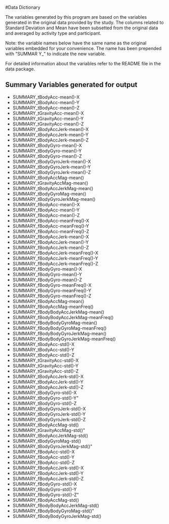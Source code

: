 #Data Dictionary

The variables generated by this program are based on the variables generated in the original data provided by the study.
The columns related to Standard Deviation and Mean have been subsetted from the original data and averaged by activity type and participant.

Note: the variable names below have the same name as the original variables embedded for your convenience. The name has been prepended with "SUMMAR
Y_" to indicate the new variable.

For detailed information about the variables refer to the README file in the data package.

## Summary Variables generated for output
* SUMMARY_tBodyAcc-mean()-X
* SUMMARY_tBodyAcc-mean()-Y
* SUMMARY_tBodyAcc-mean()-Z              
* SUMMARY_tGravityAcc-mean()-X
* SUMMARY_tGravityAcc-mean()-Y
* SUMMARY_tGravityAcc-mean()-Z           
* SUMMARY_tBodyAccJerk-mean()-X
* SUMMARY_tBodyAccJerk-mean()-Y
* SUMMARY_tBodyAccJerk-mean()-Z          
* SUMMARY_tBodyGyro-mean()-X
* SUMMARY_tBodyGyro-mean()-Y
* SUMMARY_tBodyGyro-mean()-Z             
* SUMMARY_tBodyGyroJerk-mean()-X
* SUMMARY_tBodyGyroJerk-mean()-Y
* SUMMARY_tBodyGyroJerk-mean()-Z        
* SUMMARY_tBodyAccMag-mean()
* SUMMARY_tGravityAccMag-mean()
* SUMMARY_tBodyAccJerkMag-mean()      
* SUMMARY_tBodyGyroMag-mean()
* SUMMARY_tBodyGyroJerkMag-mean()
* SUMMARY_fBodyAcc-mean()-X            
* SUMMARY_fBodyAcc-mean()-Y
* SUMMARY_fBodyAcc-mean()-Z
* SUMMARY_fBodyAcc-meanFreq()-X          
* SUMMARY_fBodyAcc-meanFreq()-Y
* SUMMARY_fBodyAcc-meanFreq()-Z
* SUMMARY_fBodyAccJerk-mean()-X       
* SUMMARY_fBodyAccJerk-mean()-Y
* SUMMARY_fBodyAccJerk-mean()-Z
* SUMMARY_fBodyAccJerk-meanFreq()-X    
* SUMMARY_fBodyAccJerk-meanFreq()-Y
* SUMMARY_fBodyAccJerk-meanFreq()-Z
* SUMMARY_fBodyGyro-mean()-X             
* SUMMARY_fBodyGyro-mean()-Y
* SUMMARY_fBodyGyro-mean()-Z
* SUMMARY_fBodyGyro-meanFreq()-X       
* SUMMARY_fBodyGyro-meanFreq()-Y
* SUMMARY_fBodyGyro-meanFreq()-Z
* SUMMARY_fBodyAccMag-mean()          
* SUMMARY_fBodyAccMag-meanFreq()
* SUMMARY_fBodyBodyAccJerkMag-mean()
* SUMMARY_fBodyBodyAccJerkMag-meanFreq()
* SUMMARY_fBodyBodyGyroMag-mean()
* SUMMARY_fBodyBodyGyroMag-meanFreq()
* SUMMARY_fBodyBodyGyroJerkMag-mean() 
* SUMMARY_fBodyBodyGyroJerkMag-meanFreq()
* SUMMARY_tBodyAcc-std()-X
* SUMMARY_tBodyAcc-std()-Y            
* SUMMARY_tBodyAcc-std()-Z
* SUMMARY_tGravityAcc-std()-X
* SUMMARY_tGravityAcc-std()-Y            
* SUMMARY_tGravityAcc-std()-Z
* SUMMARY_tBodyAccJerk-std()-X
* SUMMARY_tBodyAccJerk-std()-Y  
* SUMMARY_tBodyAccJerk-std()-Z
* SUMMARY_tBodyGyro-std()-X
* SUMMARY_tBodyGyro-std()-Y"              
* SUMMARY_tBodyGyro-std()-Z
* SUMMARY_tBodyGyroJerk-std()-X
* SUMMARY_tBodyGyroJerk-std()-Y        
* SUMMARY_tBodyGyroJerk-std()-Z
* SUMMARY_tBodyAccMag-std()
* SUMMARY_tGravityAccMag-std()"           
* SUMMARY_tBodyAccJerkMag-std()
* SUMMARY_tBodyGyroMag-std()
* SUMMARY_tBodyGyroJerkMag-std()"         
* SUMMARY_fBodyAcc-std()-X
* SUMMARY_fBodyAcc-std()-Y
* SUMMARY_fBodyAcc-std()-Z           
* SUMMARY_fBodyAccJerk-std()-X
* SUMMARY_fBodyAccJerk-std()-Y
* SUMMARY_fBodyAccJerk-std()-Z   
* SUMMARY_fBodyGyro-std()-X
* SUMMARY_fBodyGyro-std()-Y
* SUMMARY_fBodyGyro-std()-Z"              
* SUMMARY_fBodyAccMag-std()
* SUMMARY_fBodyBodyAccJerkMag-std()
* SUMMARY_fBodyBodyGyroMag-std()"         
* SUMMARY_fBodyBodyGyroJerkMag-std()